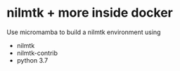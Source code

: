 # nilmtk + more inside docker

Use micromamba to build a nilmtk environment using
 * nilmtk
 * nilmtk-contrib
 * python 3.7

